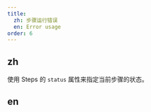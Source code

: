 ```yaml
---
title:
  zh: 步骤运行错误
  en: Error usage
order: 6
---
```


## zh

使用 Steps 的  `status` 属性来指定当前步骤的状态。

## en
